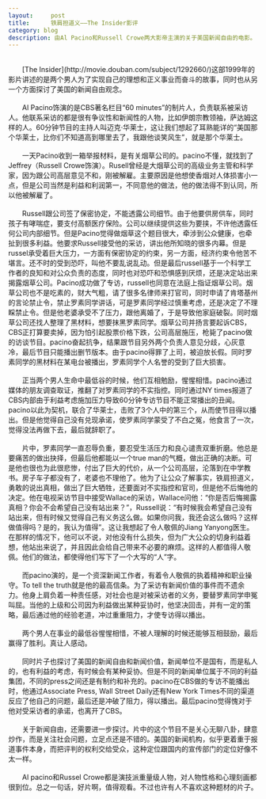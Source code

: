 ```yaml
---
layout:     post
title:      铁肩担道义——The Insider影评 
category: blog
description: 由Al Pacino和Russell Crowe两大影帝主演的关于美国新闻自由的电影。
---
```

<br>
　　[The Insider](http://movie.douban.com/subject/1292660/)这部1999年的影片讲述的是两个男人为了实现自己的理想和正义事业而奋斗的故事，同时也从另一个方面探讨了美国的新闻自由观念。
<br><br>
　　Al Pacino饰演的是CBS著名栏目“60 minutes”的制片人，负责联系被采访人。他联系采访的都是很有争议性和新闻性的人物，比如伊朗宗教领袖，萨达姆这样的人。60分钟节目的主持人叫迈克·华莱士，这让我们想起了耳熟能详的“美国那个华莱士，比你们不知道高到哪里去了，我跟他谈笑风生”，就是那个华莱士。
<br><br>
　　一天Pacino收到一箱举报材料，是有关烟草公司的。pacino不懂，就找到了Jeffrey（Russell Crowe饰演）。Rusell曾经是大烟草公司的高级业务主管和科学家，因为跟公司高层意见不和，刚被解雇。主要原因是他想使香烟对人体损害小一点，但是公司当然是利益和利润第一，不同意他的做法，他的做法得不到认同，所以他被解雇了。
<br><br>
　　Russell跟公司签了保密协定，不能透露公司细节。由于他要供房供车，同时孩子有哮喘症，要支付高额医疗保险。公司以继续提供这些为要挟，不许他透露任何公司内部细节。但是Pacino觉得做烟草这个题目很大，牵涉到公众健康，也牵扯到很多利益。他要求Russell接受他的采访，讲出他所知晓的很多内幕。但是russel承受着巨大压力，一方面有保密协定的约束，另一方面，经济约束令他苦不堪言。还不时的受到恐吓，叫他不要乱说乱动。但是最后russell基于一个科学工作者的良知和对公众负责的态度，同时也对恐吓和恐惧感到厌烦，还是决定站出来揭露烟草公司。Pacino成功做了专访，russell也同意在法庭上指证烟草公司。烟草公司也不是吃素的，财大气粗，请了很多名律师来打官司，同时申请了肯塔基州的言论禁止令，禁止罗素同学讲话，可是罗素同学经过慎重考虑，还是决定了不理睬禁止令。但是他老婆承受不了压力，跟他离婚了，于是导致他家庭破裂。同时烟草公司还找人整理了黑材料，想要抹黑罗素同学。烟草公司并扬言要起诉CBS，CBS正打算要卖掉，因为怕引起股票价格下跌，公司高层施压，枪毙了pacino做的访谈节目。pacino奋起抗争，结果跟节目另外两个负责人意见分歧，心灰意冷，最后节目只能播出删节版本。由于pacino得罪了上司，被迫放长假。同时罗素同学的黑材料在某电台被播出，罗素同学个人名誉的受到了巨大损害。
<br><br>
　　正当两个男人生命中最低谷的时候，他们互相勉励，惺惺相惜。pacino通过媒体的朋友调查取证，推翻了对罗素同学的不实指控。同时通过NY times报道了CBS内部由于利益考虑施加压力导致60分钟专访节目不能正常播出的丑闻。pacino以此为契机，联合了华莱士，击败了3个人中的第三个，从而使节目得以播出。但是他觉得自己没有兑现承诺，使罗素同学蒙受了不白之冤，他食言了一次，觉得没法再做下去，最后就辞职了。
<br><br>
　　片中，罗素同学一直忍辱负重，要忍受生活压力和良心谴责双重折磨。他总是要痛苦的做出抉择，但最后他都能以一个true man的气概，做出正确的决断。可是他也很也为此很悲惨，付出了巨大的代价，从一个公司高层，沦落到在中学教书。房子车子都没有了，老婆也不理他了。他为了让公众了解事实，铁肩担道义，勇敢的说出真相，做出了巨大牺牲，还要面对不实指控和官司，但是他不后悔他的决定。他在电视采访节目中接受Wallace的采访，Wallace问他：“你是否后悔揭露真相？你会不会希望自己没有站出来？”，Russell说：“有时候我会希望自己没有站出来，但有时候又觉得自己有义务这么做。如果你问我，我还会这么做吗？这样做值得吗？是的，我认为值得”。这让我想起了令人敬佩的Jiang Yanyong医生。在那样的情况下，他可以不说，对他没有什么损失，但为广大公众的切身利益着想，他站出来说了，并且因此会给自己带来不必要的麻烦。这样的人都值得人敬佩。他们的做法，都使得他们写下了一个大写的“人”字。
<br><br>
　　而pacino演的，是一个资深新闻工作者，有着令人敬佩的执着精神和职业操守。To tell the truth就是他的最高信条。为了采访有新闻价值的事件而不遗余力。他身上肩负着一种责任感，对社会也是对被采访者的义务，要替罗素同学申冤叫屈。当他的上级和公司因为利益做出某种妥协时，他坚决回击，并有一定的策略，最后通过他的经验老道，冲过重重阻力，才使专访得以播出。
<br><br>
　　两个男人在事业的最低谷惺惺相惜，不被人理解的时候还能够互相鼓励，最后赢得了胜利。真让人感动。
<br><br>
　　同时片子也探讨了美国的新闻自由和新闻价值，新闻单位不是国有，而是私人的，也有利益的考虑，有时候会有某种妥协。但是不同的新闻单位属于不同的利益集团，不同的press之间还是有制约和补充的。pacino在CBS做的专访不能播出时，他通过Associate Press, Wall Street Daily还有New York Times不同的渠道反应了他自己的问题，最后还是冲破了阻力，得以播出。最后pacino觉得愧对于他对受采访者的承诺，也离开了CBS。
<br><br>
　　关于新闻自由，还需要进一步探讨。片中的这个节目不是关心无聊八卦，肆意炒作，而是关注社会问题，立足点还是不错的。美国的新闻机构，似乎更着重于报道事件本身，而把评判的权利交给受众，这种定位跟国内的宣传部门的定位好像不太一样。
<br><br>
　　Al pacino和Russel Crowe都是演技派重量级人物，对人物性格和心理刻画都很到位。总之一句话，好片啊，值得观看。不过也许有人不喜欢这种题材的片子。

